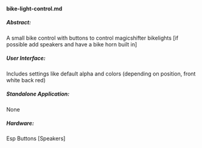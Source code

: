 #### bike-light-control.md

##### Abstract:
A small bike control with buttons to control magicshifter bikelights
[if possible add speakers and have a bike horn built in]

##### User Interface:
Includes settings like default alpha and colors (depending on position, front white back red)

##### Standalone Application:
None

##### Hardware:
Esp
Buttons
[Speakers]
